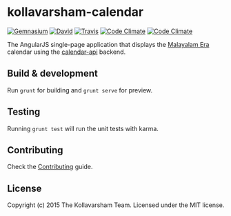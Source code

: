 # kollavarsham-calendar

[![Gemnasium](https://img.shields.io/gemnasium/kollavarsham/calendar.svg)](https://gemnasium.com/kollavarsham/calendar) [![David](https://img.shields.io/david/dev/kollavarsham/calendar.svg)](https://github.com/kollavarsham/calendar) [![Travis](https://img.shields.io/travis/kollavarsham/calendar.svg)](https://travis-ci.org/kollavarsham/calendar) [![Code Climate](https://img.shields.io/codeclimate/github/kollavarsham/calendar.svg)](https://codeclimate.com/github/kollavarsham/calendar/code) [![Code Climate](https://img.shields.io/codeclimate/coverage/github/kollavarsham/calendar.svg)](https://codeclimate.com/github/kollavarsham/calendar/coverage)

The AngularJS single-page application that displays the [Malayalam Era](https://en.wikipedia.org/wiki/Kollam_era) calendar using the [calendar-api](https://github.com/kollavarsham/calendar-api) backend.

## Build & development

Run `grunt` for building and `grunt serve` for preview.

## Testing

Running `grunt test` will run the unit tests with karma.

## Contributing
Check the [Contributing](CONTRIBUTING.md) guide.

## License
Copyright (c) 2015 The Kollavarsham Team. Licensed under the MIT license.

